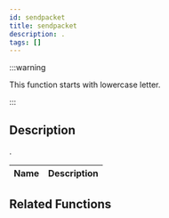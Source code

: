```yaml
---
id: sendpacket
title: sendpacket
description: .
tags: []
---
```


:::warning

This function starts with lowercase letter.

:::

## Description

.

| Name | Description |
| ---- | ----------- |


## Related Functions
